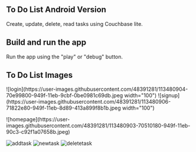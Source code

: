 
## To Do List Android Version

Create, update, delete, read tasks using Couchbase lite.

## Build and run the app

Run the app using the "play" or "debug" button.

## To Do List Images
<p float="left">
![login](https://user-images.githubusercontent.com/48391281/113480904-70e99800-949f-11eb-9cbf-0be0981c69db.jpeg width="100") 
![signup](https://user-images.githubusercontent.com/48391281/113480906-71822e80-949f-11eb-8d89-413a899f8b1b.jpeg width="100") 
</p>
![homepage](https://user-images.githubusercontent.com/48391281/113480903-70510180-949f-11eb-90c3-c92f1a07658b.jpeg)

![addtask](https://user-images.githubusercontent.com/48391281/113480900-6e873e00-949f-11eb-951b-6866878b9769.jpeg) ![newtask](https://user-images.githubusercontent.com/48391281/113480905-70e99800-949f-11eb-89dd-9ed0beb4ccbf.jpeg) ![deletetask](https://user-images.githubusercontent.com/48391281/113480902-6fb86b00-949f-11eb-9704-76853c6fcfef.jpeg)




